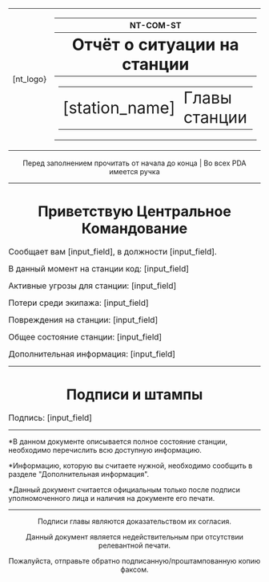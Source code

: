 <table>
<td>[nt_logo}</td><td><table><tr><th>NT-COM-ST</th></tr>
<tr><th><font size="6">Отчёт о ситуации на станции</font></th></tr><tr><th><table>
<td><font size="6">[station_name]</font></td>
<td><font size="6">Главы станции</font></td></table></th></tr></table></td></table>
<p><center>Перед заполнением прочитать от начала до конца | Во всех PDA имеется ручка</center></p>
<hr></hr>
<h1><center>Приветствую Центральное Командование</center></h1>
<p><font size="3">Сообщает вам [input_field], в должности [input_field].</font></p>
<p><font size="3">В данный момент на станции код: [input_field]</font></p>
<p><font size="3">Активные угрозы для станции: [input_field]</font></p>
<p><font size="3">Потери среди экипажа: [input_field]</font></p>
<p><font size="3">Повреждения на станции: [input_field]</font></p>
<p><font size="3">Общее состояние станции: [input_field]</font></p>
<p><font size="3">Дополнительная информация: [input_field]</font></p>
<hr></hr>
<h1><center>Подписи и штампы</center></h1>
<p><font size="3">Подпись: [input_field]</font></p>
<hr></hr>
<p>*В данном документе описывается полное состояние станции, необходимо перечислить всю доступную информацию.</p>
<p>*Информацию, которую вы считаете нужной, необходимо сообщить в разделе "Дополнительная информация".</p>
<p>*Данный документ считается официальным только после подписи уполномоченного лица и наличия на документе его печати.</p>
<hr></hr>
<center>
<p>Подписи главы являются доказательством их согласия.</p>
<p>Данный документ является недействительным при отсутствии релевантной печати.</p>
<p>Пожалуйста, отправьте обратно подписанную/проштампованную копию факсом.</p>
</center>
</body>
